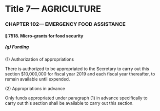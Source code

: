 
# Title 7— AGRICULTURE
### CHAPTER 102— EMERGENCY FOOD ASSISTANCE
#### § 7518. Micro-grants for food security
##### (g) Funding

(1) Authorization of appropriations

There is authorized to be appropriated to the Secretary to carry out this section $10,000,000 for fiscal year 2019 and each fiscal year thereafter, to remain available until expended.

(2) Appropriations in advance

Only funds appropriated under paragraph (1) in advance specifically to carry out this section shall be available to carry out this section.

